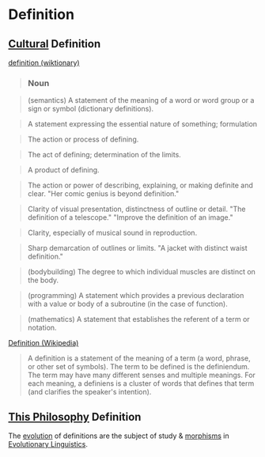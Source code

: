 # Definition

## [Cultural](./culture.md) Definition

<a href="http://en.wiktionary.org/wiki/definition" target="_blank">definition (wiktionary)</a>

> ### Noun

> (semantics) A statement of the meaning of a word or word group or a sign or symbol (dictionary definitions).

> A statement expressing the essential nature of something; formulation

> The action or process of defining.

> The act of defining; determination of the limits.

> A product of defining.

> The action or power of describing, explaining, or making definite and clear. "Her comic genius is beyond definition."

> Clarity of visual presentation, distinctness of outline or detail. "The definition of a telescope." "Improve the definition of an image."

> Clarity, especially of musical sound in reproduction.

> Sharp demarcation of outlines or limits. "A jacket with distinct waist definition."

> (bodybuilding) The degree to which individual muscles are distinct on the body.

> (programming) A statement which provides a previous declaration with a value or body of a subroutine (in the case of function).

> (mathematics) A statement that establishes the referent of a term or notation.

<a href="http://en.wikipedia.org/wiki/Definition" target="_blank">Definition (Wikipedia)</a>

> A definition is a statement of the meaning of a term (a word, phrase, or other set of symbols). The term to be defined is the definiendum. The term may have many different senses and multiple meanings. For each meaning, a definiens is a cluster of words that defines that term (and clarifies the speaker's intention).

## [This Philosophy](./this-philosophy.md) Definition

The [evolution](./evolution.md) of definitions are the subject of study & [morphisms](./category-theory.md) in [Evolutionary Linguistics](./evolutionary-linguistics.md).
